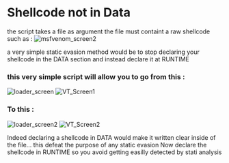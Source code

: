 <h1>Shellcode not in Data</h1>

the script takes a file as argument the file must containt a raw shellcode such as :
![msfvenom_screen2](https://github.com/araout42/Shellcode_not_in_data/assets/41875074/2e95e46c-4285-459f-8c63-34737e2804bb)


a very simple static evasion method would be to stop declaring your shellcode in the DATA section and instead declare it at RUNTIME

<h3>this very simple script will allow you to go from this : </h3>

![loader_screen](https://github.com/araout42/Shellcode_not_in_data/assets/41875074/1cdfe0e7-fcd2-49d8-a475-da50c142a082)
![VT_Screen1](https://github.com/araout42/Shellcode_not_in_data/assets/41875074/7f4f06fd-9cb2-4fbe-913c-6254fe82612c)


<h3>To this :</h3>

![loader_screen2](https://github.com/araout42/Shellcode_not_in_data/assets/41875074/8590ba99-cd2a-47d8-be43-a68801477cf8)
![VT_Screen2](https://github.com/araout42/Shellcode_not_in_data/assets/41875074/0208468a-68ec-4cc0-9227-bb573132e7a9)


Indeed declaring a shellcode in DATA would make it written clear inside of the file... this defeat the purpose of any static evasion
Now declare the shellcode in RUNTIME so you avoid getting easilly detected by stati analysis 
